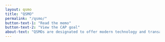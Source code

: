```yaml
---
layout: qsmo
title: "QSMO"
permalink: "/qsmo/"
button-text-1: "Read the memo"
button-text-2: "View the CAP goal"
about-text: "QSMOs are designated to offer modern technology and transaction processing solutions to drive scale, standardization and efficiency."
---
```

